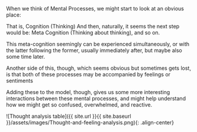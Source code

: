 When we think of Mental Processes, we might start to look at an obvious place:

That is, Cognition (Thinking)
And then, naturally, it seems the next step would be:
Meta Cognition (Thinking about thinking), and so on.

This meta-cognition seemingly can be experienced simultaneously, or with the latter following the former, usually immediately after, but maybe also some time later.

Another side of this, though, which seems obvious but sometimes gets lost, is that both of these processes may be accompanied by feelings or sentiments

Adding these to the model, though, gives us some more interesting interactions between these mental processes, and might help understand how we might get so confused, overwhelmed, and reactive.

![Thought analysis table]({{ site.url }}{{ site.baseurl }}/assets/images/Thought-and-feeling-analysis.png){: .align-center}
